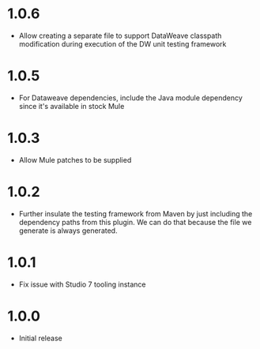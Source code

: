 # 1.0.6
* Allow creating a separate file to support DataWeave classpath modification during execution of the DW unit testing framework

# 1.0.5
* For Dataweave dependencies, include the Java module dependency since it's available in stock Mule

# 1.0.3
* Allow Mule patches to be supplied

# 1.0.2
* Further insulate the testing framework from Maven by just including the dependency paths from this plugin. We can do that because the file we generate is always generated.

# 1.0.1
* Fix issue with Studio 7 tooling instance

# 1.0.0
* Initial release
